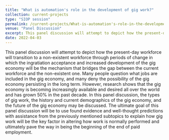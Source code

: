 ```yaml
---
title: "What is automation's role in the development of gig work?"
collection: current-projects
type: "SIOP session"
permalink: /current-projects/What-is-automation's-role-in-the-development-of-gig work?
venue: "Panel Discussion"
excerpt: This panel discussion will attempt to depict how the present-day workforce will transition to a non-existent workforce
date: 2022-04-03
---
```


This panel discussion will attempt to depict how the present-day workforce will transition to a non-existent workforce through periods of change in which the ingratiation acceptance and increased development of the gig economy will be the mechanism that bridges the gap between the current workforce and the non-existent one. Many people question what jobs are included in the gig economy, and many deny the possibility of the gig economy persisting in the long term. However, research shows that the gig economy is becoming increasingly available and desired all over the world and has grown 50% in the past decade. In this panel discussion, the types of gig work, the history and current demographics of the gig economy, and the future of the gig economy may be discussed. The ultimate goal of this panel discussion will be to use found evidence and well-thought predictions with assistance from the previously mentioned subtopics to explain how gig work will be the key factor in altering how work is normally performed and ultimately pave the way in being the beginning of the end of paid employment.